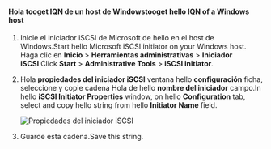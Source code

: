 <!--author=SharS last changed: 9/17/15-->

#### <a name="tooget-hello-iqn-of-a-windows-host"></a><span data-ttu-id="773f8-101">Hola tooget IQN de un host de Windows</span><span class="sxs-lookup"><span data-stu-id="773f8-101">tooget hello IQN of a Windows host</span></span>
1. <span data-ttu-id="773f8-102">Inicie el iniciador iSCSI de Microsoft de hello en el host de Windows.</span><span class="sxs-lookup"><span data-stu-id="773f8-102">Start hello Microsoft iSCSI initiator on your Windows host.</span></span> <span data-ttu-id="773f8-103">Haga clic en **Inicio** > **Herramientas administrativas** > **Iniciador iSCSI**.</span><span class="sxs-lookup"><span data-stu-id="773f8-103">Click **Start** > **Administrative Tools** > **iSCSI initiator**.</span></span>
2. <span data-ttu-id="773f8-104">Hola **propiedades del iniciador iSCSI** ventana hello **configuración** ficha, seleccione y copie cadena Hola de hello **nombre del iniciador** campo.</span><span class="sxs-lookup"><span data-stu-id="773f8-104">In hello **iSCSI Initiator Properties** window, on hello **Configuration** tab, select and copy hello string from hello **Initiator Name** field.</span></span>
   
    ![Propiedades del iniciador iSCSI](./media/storsimple-get-iqn/HCS_iSCSIInitiatorPropertiesFigureIQN-include.png)
3. <span data-ttu-id="773f8-106">Guarde esta cadena.</span><span class="sxs-lookup"><span data-stu-id="773f8-106">Save this string.</span></span>

